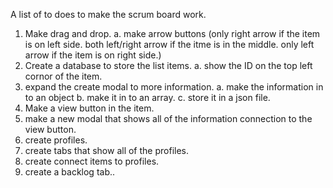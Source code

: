 A list of to does to make the scrum board work.

1. Make drag and drop.
   a. make arrow buttons (only right arrow if the item is on left side. both left/right arrow if the itme is in the middle. only left arrow if the item is on right side.)
2. Create a database to store the list items.
   a. show the ID on the top left cornor of the item.
3. expand the create modal to more information.
   a. make the information in to an object
   b. make it in to an array.
   c. store it in a json file.
4. Make a view button in the item.
5. make a new modal that shows all of the information connection to the view button.
6. create profiles.
7. create tabs that show all of the profiles.
8. create connect items to profiles.
9. create a backlog tab..
